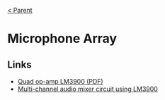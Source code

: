 [< Parent](./Readme.md)

# Microphone Array

## Links

- [Quad op-amp LM3900 (PDF)](http://www.ti.com/lit/ds/symlink/lm2900.pdf)
- [Multi-channel audio mixer circuit using LM3900](http://www.circuitstoday.com/multi-channel-audio-mixer-using-lm3900)
